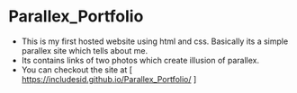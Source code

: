 # Parallex_Portfolio
* This is my first hosted website using html and css. Basically its a simple parallex site which tells about me.
* Its contains links of two photos which create illusion of parallex.
* You can checkout the site at [ https://includesid.github.io/Parallex_Portfolio/ ]
